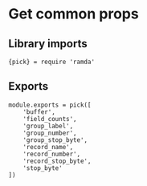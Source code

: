 # Get common props

## Library imports

	{pick} = require 'ramda'


## Exports

	module.exports = pick([
		'buffer',
		'field_counts',
		'group_label',
		'group_number',
		'group_stop_byte',
		'record_name',
		'record_number',
		'record_stop_byte',
		'stop_byte'
	])
